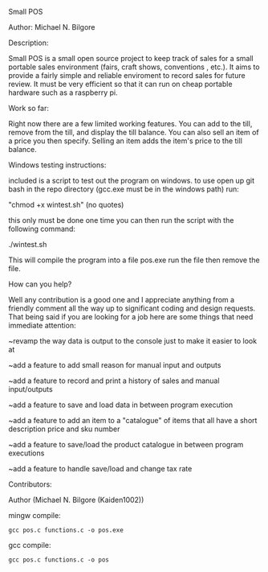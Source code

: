 Small POS


Author: Michael N. Bilgore


Description:

Small POS is a small open source project to keep track of sales
for a small portable sales environment (fairs, craft shows, conventions
, etc.).  It aims to provide a fairly simple and reliable enviroment to
record sales for future review.  It must be very efficient so that it 
can run on cheap portable hardware such as a raspberry pi.


Work so far:

Right now there are a few limited working features.  You can add to the
till, remove from the till, and display the till balance.  You can also
sell an item of a price you then specify.  Selling an item adds the
item's price to the till balance.


Windows testing instructions:

included is a script to test out the program on windows.  to use
open up git bash in the repo directory (gcc.exe must be in the
windows path) run: 

"chmod +x wintest.sh" (no quotes) 

this only
must be done one time you can then run the script with the following
command:

./wintest.sh

This will compile the program into a file pos.exe run the file then
remove the file.

How can you help?

Well any contribution is a good one and I appreciate anything from
a friendly comment all the way up to significant coding and design
requests.  That being said if you are looking for a job here are
some things that need immediate attention: 

~revamp the way data is output to the console just to make it easier to look at

~add a feature to add small reason for manual input and outputs

~add a feature to record and print a history of sales and manual input/outputs

~add a feature to save and load data in between program execution

~add a feature to add an item to a "catalogue" of items that all have a short description price and sku number

~add a feature to save/load the product catalogue in between program executions

~add a feature to handle save/load and change tax rate



Contributors:

Author (Michael N. Bilgore (Kaiden1002))



mingw compile:

	gcc pos.c functions.c -o pos.exe
	
	
gcc compile:

	gcc pos.c functions.c -o pos
